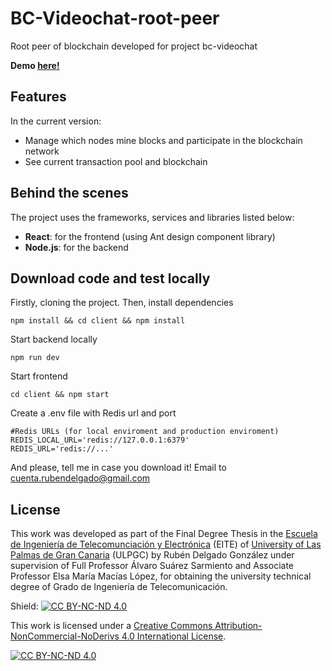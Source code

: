 # BC-Videochat-root-peer

Root peer of blockchain developed for project bc-videochat

**Demo [here!](https://bc-videochat-root-peer.herokuapp.com/)**

## Features

In the current version:
* Manage which nodes mine blocks and participate in the blockchain network
* See current transaction pool and blockchain

## Behind the scenes

The project uses the frameworks, services and libraries listed below:
* **React**: for the frontend (using Ant design component library)
* **Node.js**: for the backend

## Download code and test locally

Firstly, cloning the project. Then, install dependencies

```
npm install && cd client && npm install
```

Start backend locally

```
npm run dev
```

Start frontend

```
cd client && npm start
```
Create a .env file with Redis url and port


```
#Redis URLs (for local enviroment and production enviroment)
REDIS_LOCAL_URL='redis://127.0.0.1:6379'
REDIS_URL='redis://...'
```

And please, tell me in case you download it! Email to cuenta.rubendelgado@gmail.com

## License

This work was developed as part of the Final Degree Thesis in the [Escuela de Ingeniería de Telecomunciación y Electrónica](https://eite.ulpgc.es/index.php/es/) (EITE) of [University of Las Palmas de Gran Canaria](https://www.ulpgc.es/) (ULPGC) by Rubén Delgado González under supervision of Full Professor Álvaro Suárez Sarmiento and Associate Professor Elsa María Macías López, for obtaining the university technical degree of Grado de Ingeniería de Telecomunicación.

Shield: [![CC BY-NC-ND 4.0][cc-by-nc-nd-shield]][cc-by-nc-nd]

This work is licensed under a
[Creative Commons Attribution-NonCommercial-NoDerivs 4.0 International License][cc-by-nc-nd].

[![CC BY-NC-ND 4.0][cc-by-nc-nd-image]][cc-by-nc-nd]

[cc-by-nc-nd]: http://creativecommons.org/licenses/by-nc-nd/4.0/
[cc-by-nc-nd-image]: https://licensebuttons.net/l/by-nc-nd/4.0/88x31.png
[cc-by-nc-nd-shield]: https://img.shields.io/badge/License-CC%20BY--NC--ND%204.0-lightgrey.svg


